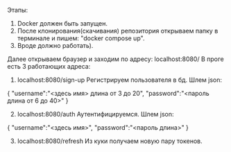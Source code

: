 Этапы:
  1. Docker должен быть запущен.
  2. После клонирования(скачивания) репозитория открываем папку в терминале и пишем: "docker compose up".
  3. Вроде должно работать).

Далее открываем браузер и заходим по адресу: localhost:8080/
В проге есть 3 работающих адреса:
  1.  localhost:8080/sign-up   Регистрируем пользователя в бд. Шлем json:

{
  "username":"<здесь имя> длина от 3 до 20",
  "password":"<пароль длина от 6 до 40>"
}

  2.  localhost:8080/auth  Аутентифицируемся. Шлем json:

{
  "username":"<здесь имя>",
  "password":"<пароль длина>"
}

  3.  localhost:8080/refresh  Из куки получаем новую пару токенов.
